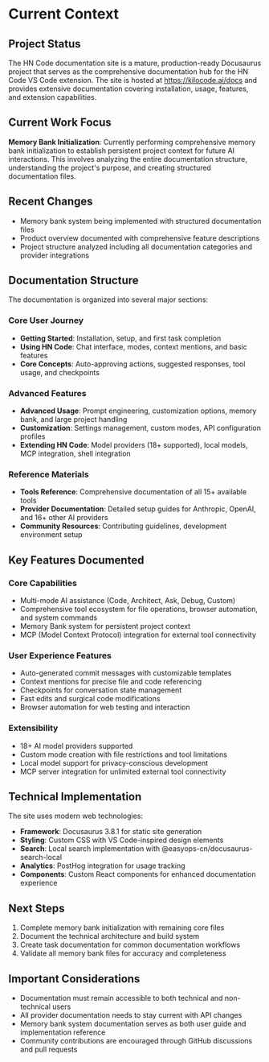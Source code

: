 # Current Context

## Project Status

The HN Code documentation site is a mature, production-ready Docusaurus project that serves as the comprehensive documentation hub for the HN Code VS Code extension. The site is hosted at https://kilocode.ai/docs and provides extensive documentation covering installation, usage, features, and extension capabilities.

## Current Work Focus

**Memory Bank Initialization**: Currently performing comprehensive memory bank initialization to establish persistent project context for future AI interactions. This involves analyzing the entire documentation structure, understanding the project's purpose, and creating structured documentation files.

## Recent Changes

- Memory bank system being implemented with structured documentation files
- Product overview documented with comprehensive feature descriptions
- Project structure analyzed including all documentation categories and provider integrations

## Documentation Structure

The documentation is organized into several major sections:

### Core User Journey

- **Getting Started**: Installation, setup, and first task completion
- **Using HN Code**: Chat interface, modes, context mentions, and basic features
- **Core Concepts**: Auto-approving actions, suggested responses, tool usage, and checkpoints

### Advanced Features

- **Advanced Usage**: Prompt engineering, customization options, memory bank, and large project handling
- **Customization**: Settings management, custom modes, API configuration profiles
- **Extending HN Code**: Model providers (18+ supported), local models, MCP integration, shell integration

### Reference Materials

- **Tools Reference**: Comprehensive documentation of all 15+ available tools
- **Provider Documentation**: Detailed setup guides for Anthropic, OpenAI, and 16+ other AI providers
- **Community Resources**: Contributing guidelines, development environment setup

## Key Features Documented

### Core Capabilities

- Multi-mode AI assistance (Code, Architect, Ask, Debug, Custom)
- Comprehensive tool ecosystem for file operations, browser automation, and system commands
- Memory Bank system for persistent project context
- MCP (Model Context Protocol) integration for external tool connectivity

### User Experience Features

- Auto-generated commit messages with customizable templates
- Context mentions for precise file and code referencing
- Checkpoints for conversation state management
- Fast edits and surgical code modifications
- Browser automation for web testing and interaction

### Extensibility

- 18+ AI model providers supported
- Custom mode creation with file restrictions and tool limitations
- Local model support for privacy-conscious development
- MCP server integration for unlimited external tool connectivity

## Technical Implementation

The site uses modern web technologies:

- **Framework**: Docusaurus 3.8.1 for static site generation
- **Styling**: Custom CSS with VS Code-inspired design elements
- **Search**: Local search implementation with @easyops-cn/docusaurus-search-local
- **Analytics**: PostHog integration for usage tracking
- **Components**: Custom React components for enhanced documentation experience

## Next Steps

1. Complete memory bank initialization with remaining core files
2. Document the technical architecture and build system
3. Create task documentation for common documentation workflows
4. Validate all memory bank files for accuracy and completeness

## Important Considerations

- Documentation must remain accessible to both technical and non-technical users
- All provider documentation needs to stay current with API changes
- Memory bank system documentation serves as both user guide and implementation reference
- Community contributions are encouraged through GitHub discussions and pull requests

